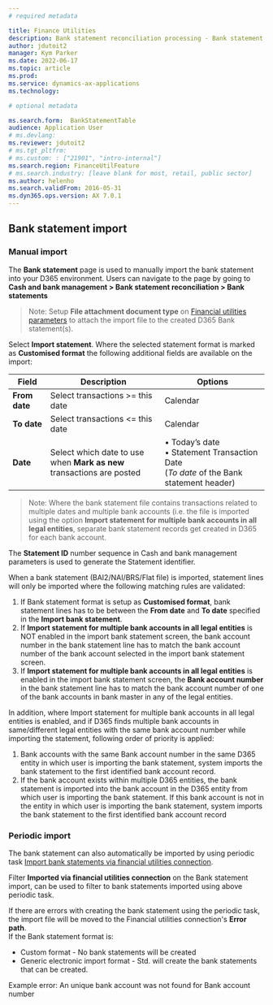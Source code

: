 ```yaml
---
# required metadata

title: Finance Utilities 
description: Bank statement reconciliation processing - Bank statement import 
author: jdutoit2
manager: Kym Parker
ms.date: 2022-06-17
ms.topic: article
ms.prod: 
ms.service: dynamics-ax-applications
ms.technology: 

# optional metadata

ms.search.form:  BankStatementTable
audience: Application User
# ms.devlang: 
ms.reviewer: jdutoit2
# ms.tgt_pltfrm: 
# ms.custom: : ["21901", "intro-internal"]
ms.search.region: FinanceUtilFeature
# ms.search.industry: [leave blank for most, retail, public sector]
ms.author: helenho
ms.search.validFrom: 2016-05-31
ms.dyn365.ops.version: AX 7.0.1
---
```


## Bank statement import 

### Manual import
The **Bank statement** page  is used to manually import the bank statement into your D365 environment. 
Users can navigate to the page by going to **Cash and bank management > Bank statement reconciliation > Bank statements**

> Note: Setup **File attachment document type** on [Financial utilities parameters](../../Setup/CASH-AND-BANK-MANAGEMENT/Finance-utilities-parameters.md) to attach the import file to the created D365 Bank statement(s).

Select **Import statement**.
Where the selected statement format is marked as **Customised format** the following additional fields are available on the import:

| **Field**        | **Description**                                               | Options
|-                 |-                                                              |-
| **From date**    | Select transactions >= this date                              | Calendar
| **To date**      | Select transactions <= this date                              | Calendar
| **Date**         | Select which date to use when **Mark as new** <br> transactions are posted | •	Today’s date <br> •	Statement Transaction Date <br> (_To date_ of the Bank statement header)

> Note: Where the bank statement file contains transactions related to multiple dates and multiple bank accounts (i.e. the file is imported using the option **Import statement for multiple bank accounts in all legal entities**, separate bank statement records get created in D365 for each bank account. 

The **Statement ID** number sequence in Cash and bank management parameters is used to generate the Statement identifier. 

When a bank statement (BAI2/NAI/BRS/Flat file) is imported, statement lines will only be imported where the following matching rules are validated:  
1.	If Bank statement format is setup as **Customised format**, bank statement lines has to be between the **From date** and **To date** specified in the **Import bank statement**.  
2.	If **Import statement for multiple bank accounts in all legal entities** is NOT enabled in the import bank statement screen, the bank account number in the bank statement line has to match the bank account number of the bank account selected in the import bank statement screen. 
3.	If **Import statement for multiple bank accounts in all legal entities** is enabled in the import bank statement screen, the **Bank account number** in the bank statement line has to match the bank account number of one of the bank accounts in bank master in any of the legal entities. <br>

In addition, where Import statement for multiple bank accounts in all legal entities is enabled, and if D365 finds multiple bank accounts in same/different legal entities with the same bank account number while importing the statement, following order of priority is applied: 
1.	Bank accounts with the same Bank account number in the same D365 entity in which user is importing the bank statement, system imports the bank statement to the first identified bank account record. 
2.	If the bank account exists within multiple D365 entities, the bank statement is imported into the bank account in the D365 entity from which user is importing the bank statement. If this bank account is not in the entity in which user is importing the bank statement, system imports the bank statement to the first identified bank account record 

### Periodic import

The bank statement can also automatically be imported by using periodic task [Import bank statements via financial utilities connection](../Setup/CASH-AND-BANK-MANAGEMENT/Bank-statement-import.md).

Filter **Imported via financial utilities connection** on the Bank statement import, can be used to filter to bank statements imported using above periodic task.

If there are errors with creating the bank statement using the periodic task, the import file will be moved to the Financial utilities connection's **Error path**. <br>
If the Bank statement format is:
- Custom format - No bank statements will be created
- Generic electronic import format - Std. will create the bank statements that can be created.

Example error: An unique bank account was not found for Bank account number
